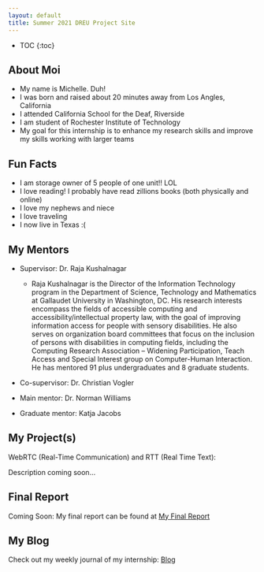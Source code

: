 ```yaml
---
layout: default
title: Summer 2021 DREU Project Site
---
```


* TOC
{:toc}

## About Moi

- My name is Michelle. Duh!
- I was born and raised about 20 minutes away from Los Angles, California 
- I attended California School for the Deaf, Riverside
- I am student of Rochester Institute of Technology 
- My goal for this internship is to enhance my research skills and improve my skills working with larger teams

## Fun Facts
- I am storage owner of 5 people of one unit!! LOL
- I love reading! I probably have read zillions books (both physically and online)
- I love my nephews and niece
- I love traveling
- I now live in Texas :( 


## My Mentors
- Supervisor: Dr. Raja Kushalnagar

    - Raja Kushalnagar is the Director of the Information Technology program in the Department of Science, Technology and Mathematics at Gallaudet University in Washington, DC. His research interests encompass the fields of accessible computing and accessibility/intellectual property law, with the goal of improving information access for people with sensory disabilities. He
also serves on organization board committees that focus on the inclusion of persons with disabilities in computing fields,  including the Computing Research Association – Widening Participation, Teach Access and Special Interest group on Computer-Human Interaction. He has mentored 91 plus undergraduates and 8 graduate students.

- Co-supervisor: Dr. Christian Vogler 
- Main mentor: Dr. Norman Williams
- Graduate mentor: Katja Jacobs

## My Project(s)

WebRTC (Real-Time Communication) and RTT (Real Time Text):

Description coming soon...

## Final Report

Coming Soon:  My final report can be found at [My Final Report](files/finalreport.pdf)

## My Blog

Check out my weekly journal of my internship: [Blog](blog.html)
